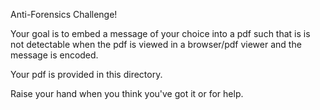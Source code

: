 Anti-Forensics Challenge! 

Your goal is to embed a message of your choice into a pdf such that is is not detectable 
when the pdf is viewed in a browser/pdf viewer and the message is encoded. 

Your pdf is provided in this directory.

Raise your hand when you think you've got it or for help.
